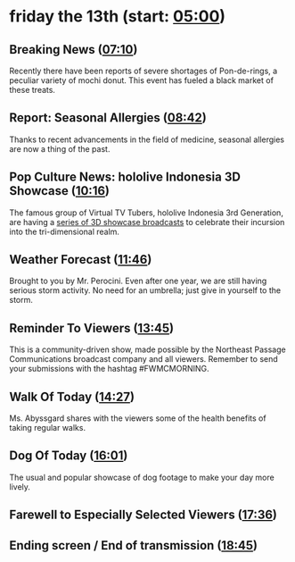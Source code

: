 # friday the 13th (start: [05:00](https://youtu.be/QW_VwFyUBeU?t=05m00s))

## Breaking News ([07:10](https://youtu.be/QW_VwFyUBeU?t=07m10s))

Recently there have been reports of severe shortages of Pon-de-rings, a peculiar variety of mochi donut. This event has fueled a black market of these treats.

## Report: Seasonal Allergies ([08:42](https://youtu.be/QW_VwFyUBeU?t=08m42s))

Thanks to recent advancements in the field of medicine, seasonal allergies are now a thing of the past.

## Pop Culture News: hololive Indonesia 3D Showcase ([10:16](https://youtu.be/QW_VwFyUBeU?t=10m16s))

The famous group of Virtual TV Tubers, hololive Indonesia 3rd Generation, are having a [series of 3D showcase broadcasts](https://twitter.com/hololive_Id/status/1712090688505127387) to celebrate their incursion into the tri-dimensional realm.

## Weather Forecast ([11:46](https://youtu.be/QW_VwFyUBeU?t=11m46s))

Brought to you by Mr. Perocini. Even after one year, we are still having serious storm activity. No need for an umbrella; just give in yourself to the storm.

## Reminder To Viewers ([13:45](https://youtu.be/QW_VwFyUBeU?t=13m45s))

This is a community-driven show, made possible by the Northeast Passage Communications broadcast company and all viewers. Remember to send your submissions with the hashtag \#FWMCMORNING.

## Walk Of Today ([14:27](https://youtu.be/QW_VwFyUBeU?t=14m27s))

Ms. Abyssgard shares with the viewers some of the health benefits of taking regular walks.

## Dog Of Today ([16:01](https://youtu.be/QW_VwFyUBeU?t=16m01s))

The usual and popular showcase of dog footage to make your day more lively.

## Farewell to Especially Selected Viewers ([17:36](https://youtu.be/QW_VwFyUBeU?t=17m36s))

## Ending screen / End of transmission ([18:45](https://youtu.be/QW_VwFyUBeU?t=18m45s))
